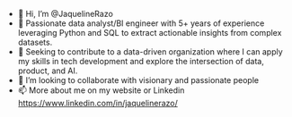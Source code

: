 - 👋 Hi, I’m @JaquelineRazo
- 👀 Passionate data analyst/BI engineer with 5+ years of experience leveraging Python and SQL to extract actionable insights from complex datasets.
- 🌱 Seeking to contribute to a data-driven organization where I can apply my skills in tech development and explore the intersection of data, product, and AI.
- 💞️ I’m looking to collaborate with visionary and passionate people
- 📫 More about me on my website or Linkedin https://www.linkedin.com/in/jaquelinerazo/

<!---
JaquelineRazo/JaquelineRazo is a ✨ special ✨ repository because its `README.md` (this file) appears on your GitHub profile.
You can click the Preview link to take a look at your changes.
--->
